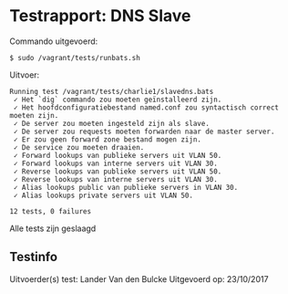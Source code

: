 # Testrapport: DNS Slave

Commando uitgevoerd:

```
$ sudo /vagrant/tests/runbats.sh
```

Uitvoer:

```
Running test /vagrant/tests/charlie1/slavedns.bats
 ✓ Het `dig` commando zou moeten geïnstalleerd zijn.
 ✓ Het hoofdconfiguratiebestand named.conf zou syntactisch correct moeten zijn.
 ✓ De server zou moeten ingesteld zijn als slave.
 ✓ De server zou requests moeten forwarden naar de master server.
 ✓ Er zou geen forward zone bestand mogen zijn.
 ✓ De service zou moeten draaien.
 ✓ Forward lookups van publieke servers uit VLAN 50.
 ✓ Forward lookups van interne servers uit VLAN 30.
 ✓ Reverse lookups van publieke servers uit VLAN 50.
 ✓ Reverse lookups van interne servers uit VLAN 30.
 ✓ Alias lookups public van publieke servers in VLAN 30.
 ✓ Alias lookups private servers uit VLAN 50.

12 tests, 0 failures
```

Alle tests zijn geslaagd

## Testinfo

Uitvoerder(s) test: Lander Van den Bulcke
Uitgevoerd op: 23/10/2017
